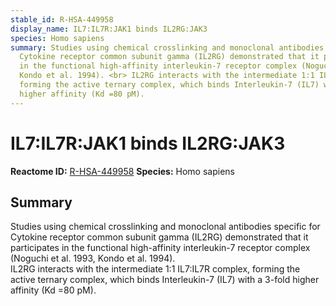 ```yaml
---
stable_id: R-HSA-449958
display_name: IL7:IL7R:JAK1 binds IL2RG:JAK3
species: Homo sapiens
summary: Studies using chemical crosslinking and monoclonal antibodies specific for
  Cytokine receptor common subunit gamma (IL2RG) demonstrated that it participates
  in the functional high-affinity interleukin-7 receptor complex (Noguchi et al. 1993,
  Kondo et al. 1994). <br> IL2RG interacts with the intermediate 1:1 IL7:IL7R complex,
  forming the active ternary complex, which binds Interleukin-7 (IL7) with a 3-fold
  higher affinity (Kd =80 pM).
---
```


# IL7:IL7R:JAK1 binds IL2RG:JAK3
**Reactome ID:** [R-HSA-449958](https://reactome.org/content/detail/R-HSA-449958)
**Species:** Homo sapiens

## Summary

Studies using chemical crosslinking and monoclonal antibodies specific for Cytokine receptor common subunit gamma (IL2RG) demonstrated that it participates in the functional high-affinity interleukin-7 receptor complex (Noguchi et al. 1993, Kondo et al. 1994). <br> IL2RG interacts with the intermediate 1:1 IL7:IL7R complex, forming the active ternary complex, which binds Interleukin-7 (IL7) with a 3-fold higher affinity (Kd =80 pM).
